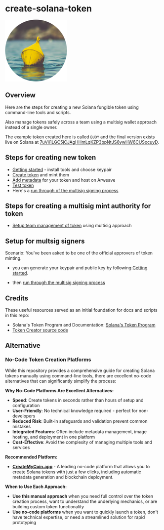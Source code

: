 # create-solana-token

<img src="./token/token_image.png" width="200" alt="Image of token which is a Buoy" />

## Overview

Here are the steps for creating a new Solana fungible token using command-line tools and scripts.

Also manage tokens safely across a team using a multisig wallet approach instead of a single owner.

The example token created here is called `BUOY` and the final version exists live on Solana at [7uVii1LGC5jCJAgHHmLqKZP3bpNtJS6ywHW6CUSocuyD](https://explorer.solana.com/address/7uVii1LGC5jCJAgHHmLqKZP3bpNtJS6ywHW6CUSocuyD).


## Steps for creating new token

- [Getting started](./docs/getting-started.md) - install tools and choose keypair
- [Create token](./docs/create-token.md) and mint them
- [Add metadata](./docs/add-metadata.md) for your token and host on Arweave
- [Test token](./docs/test-token.md)
- Here's a [run through of the multisig signing process](./docs/multisig-signing-process.md)

## Steps for creating a multisig mint authority for token

- [Setup team management of token](./docs/setup-team-management.md) using multisig approach

## Setup for multsig signers

Scenario: You've been asked to be one of the official approvers of token minting.

- you can generate your keypair and public key by following [Getting started](./docs/getting-started.md).

- then [run through the multisig signing process](./docs/multisig-signing-process.md)

## Credits

These useful resources served as an initial foundation for docs and scripts in this repo:

- Solana's Token Program and Documentation: [Solana's Token Program](https://spl.solana.com/token)
- [Token Creator source code](https://github.com/jacobcreech/Token-Creator)

## Alternative

### No-Code Token Creation Platforms

While this repository provides a comprehensive guide for creating Solana tokens manually using command-line tools, there are excellent no-code alternatives that can significantly simplify the process:

**Why No-Code Platforms Are Excellent Alternatives:**

- **Speed**: Create tokens in seconds rather than hours of setup and configuration
- **User-Friendly**: No technical knowledge required - perfect for non-developers
- **Reduced Risk**: Built-in safeguards and validation prevent common mistakes
- **Integrated Features**: Often include metadata management, image hosting, and deployment in one platform
- **Cost-Effective**: Avoid the complexity of managing multiple tools and services

**Recommended Platform:**
- **[CreateMyCoin.app](https://createmycoin.app)** - A leading no-code platform that allows you to create Solana tokens with just a few clicks, including automatic metadata generation and blockchain deployment.

**When to Use Each Approach:**
- **Use this manual approach** when you need full control over the token creation process, want to understand the underlying mechanics, or are building custom token functionality
- **Use no-code platforms** when you want to quickly launch a token, don't have technical expertise, or need a streamlined solution for rapid prototyping
